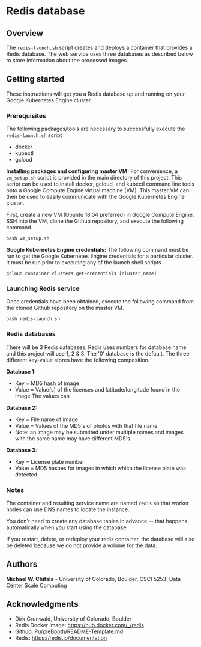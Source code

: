 # Redis database

## Overview
The `redis-launch.sh` script creates and deploys a container that provides a Redis database. The web service uses three databases as described below to store information about the processed images.

## Getting started

These instructions will get you a Redis database up and running on your Google Kubernetes Engine cluster.

### Prerequisites

The following packages/tools are necessary to successfully execute the `redis-launch.sh` script

- docker
- kubectl
- gcloud

**Installing packages and configuring master VM:**
For convenience, a `vm_setup.sh` script is provided in the main directory of this project. This script can be used to install docker, gcloud, and kubectl command line tools onto a Google Compute Engine virtual machine (VM). This master VM can then be used to easily communicate with the Google Kubernetes Engine cluster.

First, create a new VM (Ubuntu 18.04 preferred) in Google Compute Engine. SSH into the VM, clone the Github repository, and execute the following command.

```
bash vm_setup.sh
```

**Google Kubernetes Engine credentials:**
The following command must be run to get the Google Kubernetes Engine credentials for a particular cluster. It must be run prior to executing any of the launch shell scripts.

```
gcloud container clusters get-credentials [cluster_name]
```

### Launching Redis service

Once credentials have been obtained, execute the following command from the cloned Github repository on the master VM.

```
bash redis-launch.sh
```

### Redis databases

There will be 3 Redis databases. Redis uses numbers for database name and this project will use 1, 2 & 3. The '0' database is the default. The three different key-value stores have the following composition.

**Database 1:**
- Key = MD5 hash of image
- Value = Value(s) of the licenses and latitude/longitude found in the image The values can

**Database 2:**
- Key = File name of image
- Value = Values of the MD5's of photos with that file name
- Note: an image may be submitted under multiple names and images with the same name may have different MD5's.

**Database 3:**  
- Key = License plate number   
- Value = MD5 hashes for images in which which the license plate was detected


### Notes
The container and resulting service name are named `redis` so that worker nodes can use DNS names to locate the instance.

You don't need to create any database tables in advance -- that happens automatically when you start using the database

If you restart, delete, or redeploy your redis container, the database will also be deleted because we do not provide a volume for the data.

## Authors

**Michael W. Chifala** - University of Colorado, Boulder, CSCI 5253: Data Center Scale Computing

## Acknowledgments

* Dirk Grunwald, University of Colorado, Boulder
* Redis Docker image: https://hub.docker.com/_/redis
* Github: PurpleBooth/README-Template.md
* Redis: https://redis.io/documentation
